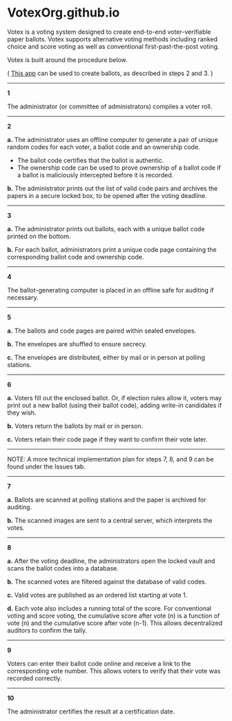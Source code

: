 # VotexOrg.github.io

Votex is a voting system designed to create end-to-end voter-verifiable paper ballots. Votex supports alternative voting methods including ranked choice and score voting as well as conventional first-past-the-post voting.

Votex is built around the procedure below.


( [This app](https://votexorg.github.io/) can be used to create ballots, as described in steps 2 and 3. )

---

**1**

The administrator (or committee of administrators) compiles a voter roll.

---

**2**

**a.** The administrator uses an offline computer to generate a pair of unique random codes for each voter, a ballot code and an ownership code.
* The ballot code certifies that the ballot is authentic.
* The ownership code can be used to prove ownership of a ballot code if a ballot is maliciously intercepted before it is recorded.

**b.** The administrator prints out the list of valid code pairs and archives the papers in a secure locked box, to be opened after the voting deadline.

---

**3**

**a.** The administrator prints out ballots, each with a unique ballot code printed on the bottom.

**b.** For each ballot, administrators print a unique code page containing the corresponding ballot code and ownership code.

---

**4**

The ballot-generating computer is placed in an offline safe for auditing if necessary.

---

**5**

**a.** The ballots and code pages are paired within sealed envelopes.

**b.** The envelopes are shuffled to ensure secrecy.

**c.** The envelopes are distributed, either by mail or in person at polling stations.

---

**6**

**a.** Voters fill out the enclosed ballot. Or, if election rules allow it, voters may print out a new ballot (using their ballot code), adding write-in candidates if they wish.

**b.** Voters return the ballots by mail or in person.

**c.** Voters retain their code page if they want to confirm their vote later.

---

NOTE: A more technical implementation plan for steps 7, 8, and 9 can be found under the Issues tab.

---
**7**

**a.** Ballots are scanned at polling stations and the paper is archived for auditing.

**b.** The scanned images are sent to a central server, which interprets the votes.

---

**8**

**a.** After the voting deadline, the administrators open the locked vault and scans the ballot codes into a database.

**b.** The scanned votes are filtered against the database of valid codes.

**c.** Valid votes are published as an ordered list starting at vote 1.  

**d.** Each vote also includes a running total of the score. For conventional voting and score voting, the cumulative score after vote (n) is a function of vote (n) and the cumulative score after vote (n-1). This allows decentralized auditors to confirm the tally.

---

**9**

Voters can enter their ballot code online and receive a link to the corresponding vote number. This allows voters to verify that their vote was recorded correctly.

---

**10**

The administrator certifies the result at a certification date.
